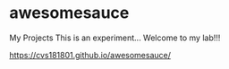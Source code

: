 # awesomesauce
My Projects
This is an experiment...
Welcome to my lab!!!

https://cvs181801.github.io/awesomesauce/
